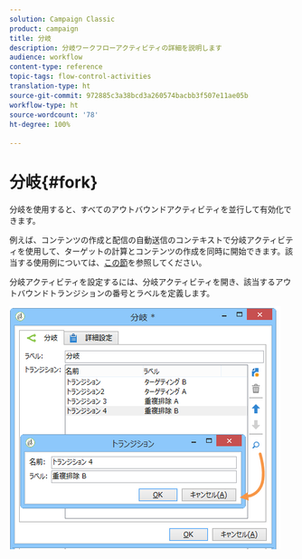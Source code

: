 ```yaml
---
solution: Campaign Classic
product: campaign
title: 分岐
description: 分岐ワークフローアクティビティの詳細を説明します
audience: workflow
content-type: reference
topic-tags: flow-control-activities
translation-type: ht
source-git-commit: 972885c3a38bcd3a260574bacbb3f507e11ae05b
workflow-type: ht
source-wordcount: '78'
ht-degree: 100%

---
```



# 分岐{#fork}

分岐を使用すると、すべてのアウトバウンドアクティビティを並行して有効化できます。

例えば、コンテンツの作成と配信の自動送信のコンテキストで分岐アクティビティを使用して、ターゲットの計算とコンテンツの作成を同時に開始できます。該当する使用例については、[この節](../../delivery/using/automating-via-workflows.md#creating-the-delivery-and-its-content)を参照してください。

分岐アクティビティを設定するには、分岐アクティビティを開き、該当するアウトバウンドトランジションの番号とラベルを定義します。

![](assets/s_user_segmentation_fork.png)
